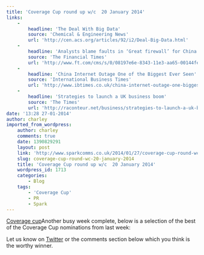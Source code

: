 ```yaml
---
title: 'Coverage Cup round up w/c  20 January 2014'
links:
    -
        headline: 'The Deal With Big Data'
        source: 'Chemical & Engineering News'
        url: 'http://cen.acs.org/articles/92/i2/Deal-Big-Data.html'
    -
        headline: 'Analysts blame faults in ‘Great firewall’ for China web outage'
        source: 'The Financial Times'
        url: 'http://www.ft.com/cms/s/0/08197e6e-8343-11e3-aa65-00144feab7de.html#axzz2raweyOgn'
    -
        headline: 'China Internet Outage One of the Biggest Ever Seen'
        source: 'International Business Times'
        url: 'http://www.ibtimes.co.uk/china-internet-outage-one-biggest-ever-seen-1433367'
    -
        headline: 'Strategies to launch a UK business boom'
        source: 'The Times'
        url: 'http://raconteur.net/business/strategies-to-launch-a-uk-business-boom'
date: '13:28 27-01-2014'
author: charley
imported_from_wordpress:
    author: charley
    comments: true
    date: 1390829291
    layout: post
    link: 'http://www.sparkcomms.co.uk/2014/01/27/coverage-cup-round-wc-20-january-2014/'
    slug: coverage-cup-round-wc-20-january-2014
    title: 'Coverage Cup round up w/c  20 January 2014'
    wordpress_id: 1713
    categories:
        - Blog
    tags:
        - 'Coverage Cup'
        - PR
        - Spark
---
```


[Coverage cup](Coverage-cup-167x300.jpg)Another busy week complete, below is a selection of the best of the Coverage Cup nominations from last week:

Let us know on [Twitter](https://twitter.com/sparkcomms) or the comments section below which you think is the worthy winner.
